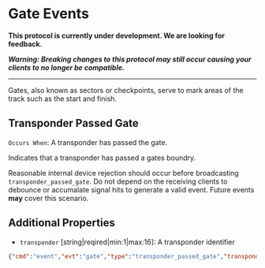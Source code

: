 # Gate Events

**This protocol is currently under development. We are looking for feedback.**

**_Warning: Breaking changes to this protocol may still occur causing your clients to no longer be compatible._**


---


Gates, also known as sectors or checkpoints, serve to mark areas of the track such as the start and finish.


## Transponder Passed Gate
`Occurs When`: A transponder has passed the gate.

Indicates that a transponder has passed a gates boundry.

Reasonable internal device rejection should occur before broadcasting `transponder_passed_gate`. Do not depend on the receiving clients to debounce or accumalate signal hits to generate a valid event. Future events **may** cover this scenario.

## Additional Properties
- `transponder` [string|reqired|min:1|max:16]: A transponder identifier

```json
{"cmd":"event","evt":"gate","type":"transponder_passed_gate","transponder":"1234567890ABCDEF",[...protocol properties]}
```

